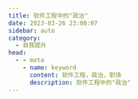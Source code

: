 ```yaml
---
title: 软件工程中的"政治"
date: 2023-03-26 23:00:07
sidebar: auto
category: 
  - 自我提升
head:
  - - meta
    - name: keyword
      content: 软件工程，政治，职场
      description: 软件工程中的"政治"
---
```


